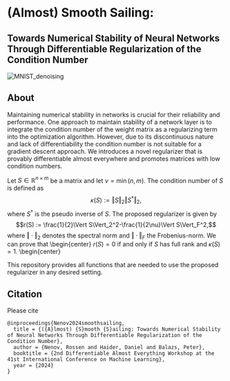 # (Almost) Smooth Sailing:
## Towards Numerical Stability of Neural Networks Through Differentiable Regularization of the Condition Number

![MNIST_denoising](https://github.com/danedane-haider/Almost-Smooth-Sailing/assets/55834940/cebbbfac-0099-402d-8d57-3102aef4f02e)

## About

Maintaining numerical stability in networks is crucial for their reliability and performance. One approach to maintain stability of a network layer is to integrate the condition number of the weight matrix as a regularizing term into the optimization algorithm. However, due to its discontinuous nature and lack of differentiability the condition number is not suitable for a gradient descent approach. We introduces a novel regularizer that is provably differentiable almost everywhere and promotes matrices with low condition numbers.

Let $S\in\mathbb{R}^{n\times m}$ be a matrix and let $\nu=\min(n,m).$ The condition number of $S$ is defined as
$$\kappa (S):={\Vert S\Vert}_2{\Vert S^\dagger\Vert}_2,$$
where $S^\dagger$ is the pseudo inverse of $S$. The proposed regularizer is given by
$$r(S) := \frac{1}{2}\Vert S\Vert_2^2-\frac{1}{2\nu}\Vert S\Vert_F^2,$$
where $\Vert\cdot\Vert_2$ denotes the spectral norm and $\Vert\cdot\Vert_F$ the Frobenius-norm. We can prove that
\begin{center}
$r(S) = 0$ if and only if $S$ has full rank and $\kappa(S)=1$.
\begin{center}

This repository provides all functions that are needed to use the proposed regularizer in any desired setting.

## Citation

Please cite

```
@inproceedings{Nenov2024smoothsailing,
  title = {({A}lmost) {S}mooth {S}ailing: Towards Numerical Stability of Neural Networks Through Differentiable Regularization of the Condition Number},
  author = {Nenov, Rossen and Haider, Daniel and Balazs, Peter},
  booktitle = {2nd Differentiable Almost Everything Workshop at the 41st International Conference on Machine Learning},
  year = {2024}
}
```
